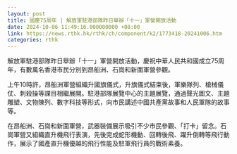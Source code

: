 ```yaml
---
layout: post
title: 國慶75周年 | 解放軍駐港部隊昨日舉辦「十一」軍營開放活動
date: 2024-10-06 11:49:16.000000000 +08:00
link: https://news.rthk.hk/rthk/ch/component/k2/1773418-20241006.htm
categories: rthk
---
```


解放軍駐港部隊昨日舉辦「十一」軍營開放活動，慶祝中華人民共和國成立75周年，有數萬名香港市民分別到昂船洲、石崗和新圍軍營參觀。

上午10時許，昂船洲軍營組織升國旗儀式，升旗儀式結束後，軍樂隊列、槍械儀仗、刺殺操等課目相繼展開。駐港部隊展覽中心的主題展覽，通過聲光圖文、主題雕塑、文物陳列、數字科技等形式，向市民講述中國共產黨故事和人民軍隊的故事等。

在昂船洲、石崗和新圍軍營，武器裝備展示吸引不少市民參觀、「打卡」留念。石崗軍營又組織直升機飛行表演，先後完成蛇形機動、回轉後飛、躍升倒轉等飛行動作，展示了國產直升機優越的飛行性能及駐軍飛行員的戰術素養。
